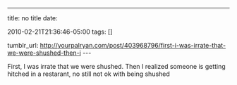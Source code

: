 ---
title: no title
date:

 2010-02-21T21:36:46-05:00 
tags:  []

tumblr_url:
http://yourpalryan.com/post/403968796/first-i-was-irrate-that-we-were-shushed-then-i
\-\--

First, I was irrate that we were shushed. Then I realized someone is
getting hitched in a restarant, no still not ok with being shushed
